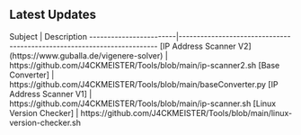 
<center><div id="CounterVisitor"></div></center>

<h2>Latest Updates</h2>
                Subject | Description
------------------------|------------------------------------------------------------------------
[IP Address Scanner V2](https://www.guballa.de/vigenere-solver)  | https://github.com/J4CKMEISTER/Tools/blob/main/ip-scanner2.sh 
[Base Converter] | https://github.com/J4CKMEISTER/Tools/blob/main/baseConverter.py
[IP Address Scanner V1] | https://github.com/J4CKMEISTER/Tools/blob/main/ip-scanner.sh
[Linux Version Checker] | https://github.com/J4CKMEISTER/Tools/blob/main/linux-version-checker.sh



<script>


   var n = localStorage.getItem('on_load_counter');

    if (n === null) {
        n = 0;
    }

    n++;

    localStorage.setItem("on_load_counter", n);

    document.getElementById('CounterVisitor').innerHTML = 'You have visited this page '+ n + ' times';

                     
</script>



